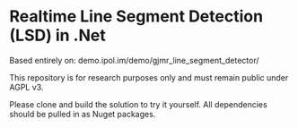 # Realtime Line Segment Detection (LSD) in .Net

Based entirely on: demo.ipol.im/demo/gjmr_line_segment_detector/

This repository is for research purposes only and must remain public under AGPL v3.

Please clone and build the solution to try it yourself. All dependencies should be pulled in as Nuget packages.
